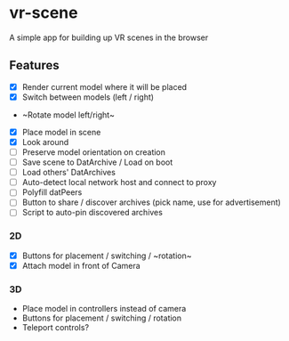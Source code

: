# vr-scene
A simple app for building up VR scenes in the browser

## Features

- [x] Render current model where it will be placed
- [x] Switch between models (left / right)
- ~Rotate model left/right~
- [x] Place model in scene
- [x] Look around
- [ ] Preserve model orientation on creation
- [ ] Save scene to DatArchive / Load on boot
- [ ] Load others' DatArchives
- [ ] Auto-detect local network host and connect to proxy
- [ ] Polyfill datPeers
- [ ] Button to share / discover archives (pick name, use for advertisement)
- [ ] Script to auto-pin discovered archives

### 2D

- [x] Buttons for placement / switching / ~rotation~
- [x] Attach model in front of Camera

### 3D

- Place model in controllers instead of camera
- Buttons for placement / switching / rotation
- Teleport controls?
